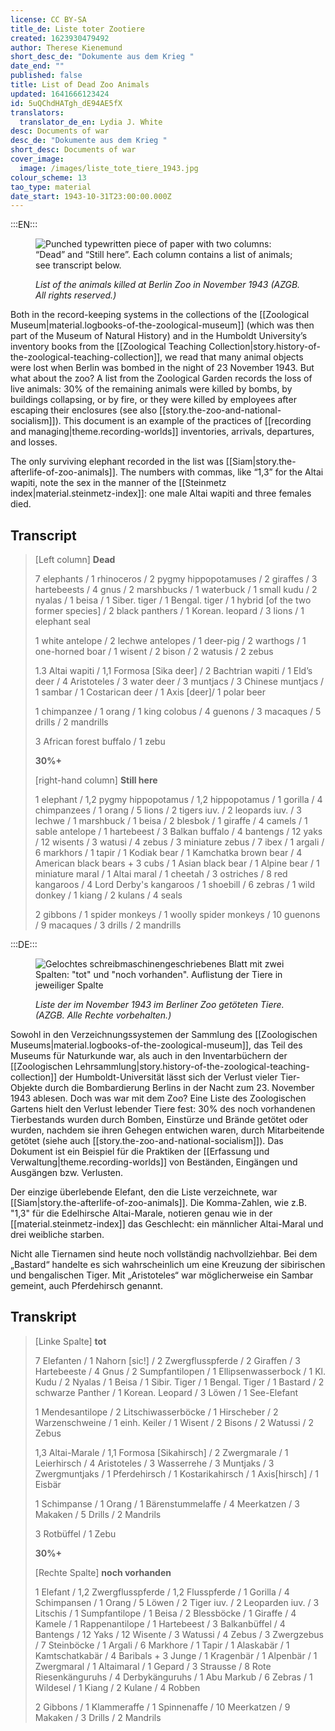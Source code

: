```yaml
---
license: CC BY-SA
title_de: Liste toter Zootiere
created: 1623930479492
author: Therese Kienemund
short_desc_de: "Dokumente aus dem Krieg "
date_end: ""
published: false
title: List of Dead Zoo Animals
updated: 1641666123424
id: 5uQChdHATgh_dE94AE5fX
translators:
  translator_de_en: Lydia J. White
desc: Documents of war
desc_de: "Dokumente aus dem Krieg "
short_desc: Documents of war
cover_image:
  image: /images/liste_tote_tiere_1943.jpg
colour_scheme: 13
tao_type: material
date_start: 1943-10-31T23:00:00.000Z
---
```


:::EN:::

<figure>

![Punched typewritten piece of paper with two columns: “Dead” and “Still here”. Each column contains a list of animals; see transcript below.](/images/cmw/Liste_tote_Tiere_1943.jpg)

<figcaption>

_List of the animals killed at Berlin Zoo in November 1943 (AZGB. All rights reserved.)_

</figcaption>

</figure>

Both in the record-keeping systems in the collections of the [[Zoological Museum|material.logbooks-of-the-zoological-museum]] (which was then part of the Museum of Natural History) and in the Humboldt University’s inventory books from the [[Zoological Teaching Collection|story.history-of-the-zoological-teaching-collection]], we read that many animal objects were lost when Berlin was bombed in the night of 23 November 1943. But what about the zoo? A list from the Zoological Garden records the loss of live animals: 30% of the remaining animals were killed by bombs, by buildings collapsing, or by fire, or they were killed by employees after escaping their enclosures (see also [[story.the-zoo-and-national-socialism]]). This document is an example of the practices of [[recording and managing|theme.recording-worlds]] inventories, arrivals, departures, and losses.

The only surviving elephant recorded in the list was [[Siam|story.the-afterlife-of-zoo-animals]]. The numbers with commas, like “1,3” for the Altai wapiti, note the sex in the manner of the [[Steinmetz index|material.steinmetz-index]]: one male Altai wapiti and three females died.

## Transcript

>[Left column] **Dead**
>
>7 elephants / 1 rhinoceros / 2 pygmy hippopotamuses / 2 giraffes / 3 hartebeests / 4 gnus / 2 marshbucks / 1 waterbuck / 1 small kudu / 2 nyalas / 1 beisa / 1 Siber. tiger / 1 Bengal. tiger / 1 hybrid [of the two former species] / 2 black panthers / 1 Korean. leopard / 3 lions / 1 elephant seal
>
>1 white antelope / 2 lechwe antelopes / 1 deer-pig / 2 warthogs / 1 one-horned boar / 1 wisent / 2 bison / 2 watusis / 2 zebus
>
>1.3 Altai wapiti / 1,1 Formosa [Sika deer] / 2 Bachtrian wapiti / 1 Eld’s deer / 4 Aristoteles / 3 water deer / 3 muntjacs / 3 Chinese muntjacs / 1 sambar / 1 Costarican deer / 1 Axis [deer]/ 1 polar beer
>
>1 chimpanzee / 1 orang / 1 king colobus / 4 guenons / 3 macaques / 5 drills / 2 mandrills
>
>3 African forest buffalo / 1 zebu
>
>**30%+**
>
>[right-hand column] **Still here**
>
>1 elephant / 1,2 pygmy hippopotamus / 1,2 hippopotamus / 1 gorilla / 4 chimpanzees / 1 orang / 5 lions / 2 tigers iuv. / 2 leopards iuv. / 3 lechwe / 1 marshbuck / 1 beisa / 2 blesbok / 1 giraffe / 4 camels / 1 sable antelope / 1 hartebeest / 3 Balkan buffalo / 4 bantengs / 12 yaks / 12 wisents / 3 watusi / 4 zebus / 3 miniature zebus / 7 ibex / 1 argali / 6 markhors / 1 tapir / 1 Kodiak bear / 1 Kamchatka brown bear / 4 American black bears + 3 cubs / 1 Asian black bear / 1 Alpine bear / 1 miniature maral / 1 Altai maral / 1 cheetah / 3 ostriches / 8 red kangaroos / 4 Lord Derby's kangaroos / 1 shoebill / 6 zebras / 1 wild donkey / 1 kiang / 2 kulans / 4 seals
>
>2 gibbons / 1 spider monkeys / 1 woolly spider monkeys / 10 guenons / 9 macaques / 3 drills / 2 mandrills

:::DE:::

<figure>

![Gelochtes schreibmaschinengeschriebenes Blatt mit zwei Spalten: "tot" und "noch vorhanden". Auflistung der Tiere in jeweiliger Spalte](/images/cmw/Liste_tote_Tiere_1943.jpg)

<figcaption>

_Liste der im November 1943 im Berliner Zoo getöteten Tiere. (AZGB. Alle Rechte vorbehalten.)_

</figcaption>

</figure>

Sowohl in den Verzeichnungssystemen der Sammlung des [[Zoologischen Museums|material.logbooks-of-the-zoological-museum]], das Teil des Museums für Naturkunde war, als auch in den Inventarbüchern der [[Zoologischen Lehrsammlung|story.history-of-the-zoological-teaching-collection]] der Humboldt-Universität lässt sich der Verlust vieler Tier-Objekte durch die Bombardierung Berlins in der Nacht zum 23. November 1943 ablesen. Doch was war mit dem Zoo? Eine Liste des Zoologischen Gartens hielt den Verlust lebender Tiere fest: 30% des noch vorhandenen Tierbestands wurden durch Bomben, Einstürze und Brände getötet oder wurden, nachdem sie ihren Gehegen entwichen waren, durch Mitarbeitende getötet (siehe auch [[story.the-zoo-and-national-socialism]]). Das Dokument ist ein Beispiel für die Praktiken der [[Erfassung und Verwaltung|theme.recording-worlds]] von Beständen, Eingängen und Ausgängen bzw. Verlusten.

Der einzige überlebende Elefant, den die Liste verzeichnete, war [[Siam|story.the-afterlife-of-zoo-animals]]. Die Komma-Zahlen, wie z.B. "1,3" für die Edelhirsche Altai-Marale, notieren genau wie in der [[material.steinmetz-index]] das Geschlecht: ein männlicher Altai-Maral und drei weibliche starben. 

Nicht alle Tiernamen sind heute noch vollständig nachvollziehbar. Bei dem „Bastard“ handelte es sich wahrscheinlich um eine Kreuzung der sibirischen und bengalischen Tiger. Mit „Aristoteles“ war möglicherweise ein Sambar gemeint, auch Pferdehirsch genannt.

## Transkript

>[Linke Spalte] **tot**
>
>7 Elefanten / 1 Nahorn \[sic!] / 2 Zwergflusspferde / 2 Giraffen / 3 Hartebeeste / 4 Gnus / 2 Sumpfantilopen / 1 Ellipsenwasserbock / 1 Kl. Kudu / 2 Nyalas / 1 Beisa / 1 Sibir. Tiger / 1 Bengal. Tiger / 1 Bastard / 2 schwarze Panther / 1 Korean. Leopard / 3 Löwen / 1 See-Elefant
>
>1 Mendesantilope / 2 Litschiwasserböcke / 1 Hirscheber / 2 Warzenschweine / 1 einh. Keiler / 1 Wisent / 2 Bisons / 2 Watussi / 2 Zebus
>
>1,3 Altai-Marale / 1,1 Formosa [Sikahirsch] / 2 Zwergmarale / 1 Leierhirsch / 4 Aristoteles / 3 Wasserrehe / 3 Muntjaks / 3 Zwergmuntjaks / 1 Pferdehirsch / 1 Kostarikahirsch / 1 Axis[hirsch] / 1 Eisbär
>
>1 Schimpanse / 1 Orang / 1 Bärenstummelaffe / 4 Meerkatzen / 3 Makaken / 5 Drills / 2 Mandrils
>
>3 Rotbüffel / 1 Zebu
>
>**30%+**
>
>[Rechte Spalte] **noch vorhanden**
>
>1 Elefant / 1,2 Zwergflusspferde / 1,2 Flusspferde / 1 Gorilla / 4 Schimpansen / 1 Orang / 5 Löwen / 2 Tiger iuv. / 2 Leoparden iuv. / 3 Litschis / 1 Sumpfantilope / 1 Beisa / 2 Blessböcke / 1 Giraffe / 4 Kamele / 1 Rappenantilope / 1 Hartebeest / 3 Balkanbüffel / 4 Bantengs / 12 Yaks / 12 Wisente / 3 Watussi / 4 Zebus / 3 Zwergzebus / 7 Steinböcke / 1 Argali / 6 Markhore / 1 Tapir / 1 Alaskabär / 1 Kamtschatkabär / 4 Baribals + 3 Junge / 1 Kragenbär / 1 Alpenbär / 1 Zwergmaral / 1 Altaimaral / 1 Gepard / 3 Strausse / 8 Rote Riesenkänguruhs / 4 Derbykänguruhs / 1 Abu Markub / 6 Zebras / 1 Wildesel / 1 Kiang / 2 Kulane / 4 Robben
>
>2 Gibbons / 1 Klammeraffe / 1 Spinnenaffe / 10 Meerkatzen / 9 Makaken / 3 Drills / 2 Mandrils



